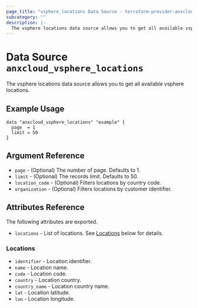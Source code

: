 ```yaml
---
page_title: "vsphere_locations Data Source - terraform-provider-anxcloud"
subcategory: ""
description: |-
  The vsphere locations data source allows you to get all available vsphere locations.
---
```


# Data Source `anxcloud_vsphere_locations`

The vsphere locations data source allows you to get all available vsphere locations.

## Example Usage

```hcl
data "anxcloud_vsphere_locations" "example" {
  page  = 1
  limit = 50
}
```

## Argument Reference

- `page` - (Optional) The number of page. Defaults to 1.
- `limit` - (Optional) The records limit. Defaults to 50.
- `location_code` - (Optional) Filters locations by country code.
- `organization` - (Optional) Filters locations by customer identifier.

## Attributes Reference

The following attributes are exported.

- `locations` - List of locations. See [Locations](#locations) below for details.

### Locations

- `identifier` - Location identifier.
- `name` - Location name.
- `code` - Location code.
- `country` - Location country.
- `country_name` - Location country name.
- `lat` - Location latitude.
- `lon` - Location longitude.
